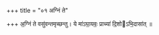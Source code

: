 +++
title = "०१ अग्निं ते"

+++
अ॒ग्निं ते वसु॑वन्तमृच्छन्तु। ये मा॑ऽघा॒यवः॒ प्राच्या॑ दि॒शोऽभि॒दासा॑त् ॥